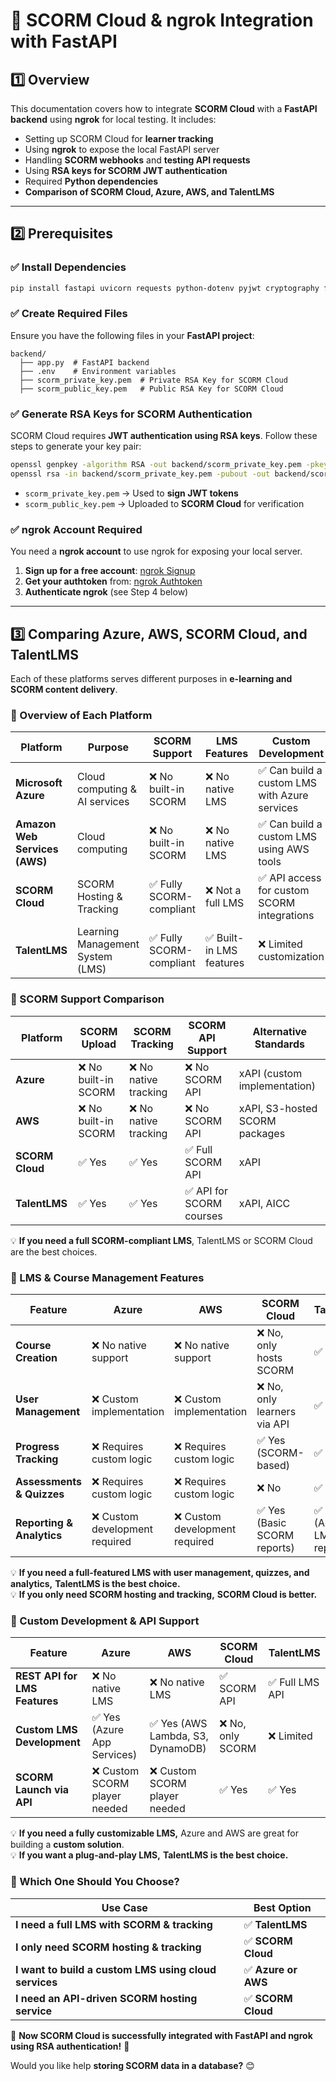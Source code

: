 # 📌 SCORM Cloud & ngrok Integration with FastAPI

## **1️⃣ Overview**
This documentation covers how to integrate **SCORM Cloud** with a **FastAPI backend** using **ngrok** for local testing. It includes:
- Setting up SCORM Cloud for **learner tracking**
- Using **ngrok** to expose the local FastAPI server
- Handling **SCORM webhooks** and **testing API requests**
- Using **RSA keys for SCORM JWT authentication**
- Required **Python dependencies**
- **Comparison of SCORM Cloud, Azure, AWS, and TalentLMS**

---

## **2️⃣ Prerequisites**
### ✅ **Install Dependencies**
```bash
pip install fastapi uvicorn requests python-dotenv pyjwt cryptography faiss-cpu numpy sentence-transformers httpx pandas scipy tqdm
```

### ✅ **Create Required Files**
Ensure you have the following files in your **FastAPI project**:
```
backend/
  ├── app.py  # FastAPI backend
  ├── .env    # Environment variables
  ├── scorm_private_key.pem  # Private RSA Key for SCORM Cloud
  ├── scorm_public_key.pem   # Public RSA Key for SCORM Cloud
```

### ✅ **Generate RSA Keys for SCORM Authentication**
SCORM Cloud requires **JWT authentication using RSA keys**. Follow these steps to generate your key pair:
```bash
openssl genpkey -algorithm RSA -out backend/scorm_private_key.pem -pkeyopt rsa_keygen_bits:2048
openssl rsa -in backend/scorm_private_key.pem -pubout -out backend/scorm_public_key.pem
```
- `scorm_private_key.pem` → Used to **sign JWT tokens**
- `scorm_public_key.pem` → Uploaded to **SCORM Cloud** for verification

### ✅ **ngrok Account Required**
You need a **ngrok account** to use ngrok for exposing your local server.
1. **Sign up for a free account**: [ngrok Signup](https://dashboard.ngrok.com/signup)
2. **Get your authtoken** from: [ngrok Authtoken](https://dashboard.ngrok.com/get-started/your-authtoken)
3. **Authenticate ngrok** (see Step 4 below)

---

## **3️⃣ Comparing Azure, AWS, SCORM Cloud, and TalentLMS**
Each of these platforms serves different purposes in **e-learning and SCORM content delivery**.

### **🔹 Overview of Each Platform**
| Platform    | Purpose | SCORM Support | LMS Features | Custom Development |
|------------|---------|--------------|--------------|--------------------|
| **Microsoft Azure** | Cloud computing & AI services | ❌ No built-in SCORM | ❌ No native LMS | ✅ Can build a custom LMS with Azure services |
| **Amazon Web Services (AWS)** | Cloud computing | ❌ No built-in SCORM | ❌ No native LMS | ✅ Can build a custom LMS using AWS tools |
| **SCORM Cloud** | SCORM Hosting & Tracking | ✅ Fully SCORM-compliant | ❌ Not a full LMS | ✅ API access for custom SCORM integrations |
| **TalentLMS** | Learning Management System (LMS) | ✅ Fully SCORM-compliant | ✅ Built-in LMS features | ❌ Limited customization |

### **🔹 SCORM Support Comparison**
| Platform | SCORM Upload | SCORM Tracking | SCORM API Support | Alternative Standards |
|----------|--------------|---------------|------------------|----------------------|
| **Azure** | ❌ No built-in SCORM | ❌ No native tracking | ❌ No SCORM API | xAPI (custom implementation) |
| **AWS** | ❌ No built-in SCORM | ❌ No native tracking | ❌ No SCORM API | xAPI, S3-hosted SCORM packages |
| **SCORM Cloud** | ✅ Yes | ✅ Yes | ✅ Full SCORM API | xAPI |
| **TalentLMS** | ✅ Yes | ✅ Yes | ✅ API for SCORM courses | xAPI, AICC |

💡 **If you need a full SCORM-compliant LMS**, TalentLMS or SCORM Cloud are the best choices.

### **🔹 LMS & Course Management Features**
| Feature | **Azure** | **AWS** | **SCORM Cloud** | **TalentLMS** |
|---------|----------|---------|----------------|---------------|
| **Course Creation** | ❌ No native support | ❌ No native support | ❌ No, only hosts SCORM | ✅ Yes |
| **User Management** | ❌ Custom implementation | ❌ Custom implementation | ❌ No, only learners via API | ✅ Yes |
| **Progress Tracking** | ❌ Requires custom logic | ❌ Requires custom logic | ✅ Yes (SCORM-based) | ✅ Yes |
| **Assessments & Quizzes** | ❌ Requires custom logic | ❌ Requires custom logic | ❌ No | ✅ Yes |
| **Reporting & Analytics** | ❌ Custom development required | ❌ Custom development required | ✅ Yes (Basic SCORM reports) | ✅ Yes (Advanced LMS reports) |

💡 **If you need a full-featured LMS with user management, quizzes, and analytics,** **TalentLMS is the best choice.**  
💡 **If you only need SCORM hosting and tracking,** **SCORM Cloud is better.**

### **🔹 Custom Development & API Support**
| Feature | **Azure** | **AWS** | **SCORM Cloud** | **TalentLMS** |
|---------|----------|---------|----------------|---------------|
| **REST API for LMS Features** | ❌ No native LMS | ❌ No native LMS | ✅ SCORM API | ✅ Full LMS API |
| **Custom LMS Development** | ✅ Yes (Azure App Services) | ✅ Yes (AWS Lambda, S3, DynamoDB) | ❌ No, only SCORM | ❌ Limited |
| **SCORM Launch via API** | ❌ Custom SCORM player needed | ❌ Custom SCORM player needed | ✅ Yes | ✅ Yes |

💡 **If you need a fully customizable LMS,** Azure and AWS are great for building a **custom solution**.  
💡 **If you want a plug-and-play LMS,** **TalentLMS is the best choice.**

### **🔹 Which One Should You Choose?**
| Use Case | Best Option |
|----------|------------|
| **I need a full LMS with SCORM & tracking** | ✅ **TalentLMS** |
| **I only need SCORM hosting & tracking** | ✅ **SCORM Cloud** |
| **I want to build a custom LMS using cloud services** | ✅ **Azure or AWS** |
| **I need an API-driven SCORM hosting service** | ✅ **SCORM Cloud** |

🚀 **Now SCORM Cloud is successfully integrated with FastAPI and ngrok using RSA authentication!** 🚀

Would you like help **storing SCORM data in a database?** 😊
